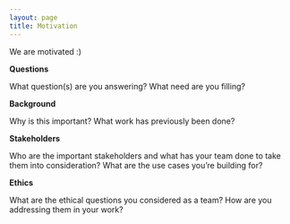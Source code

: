 ```yaml
---
layout: page
title: Motivation
---
```

We are motivated :)

**Questions**

What question(s) are you answering?
What need are you filling?

**Background**

Why is this important?
What work has previously been done?

**Stakeholders**

Who are the important stakeholders and what has your team done to take them into consideration?
What are the use cases you’re building for?

**Ethics**

What are the ethical questions you considered as a team?
How are you addressing them in your work?
